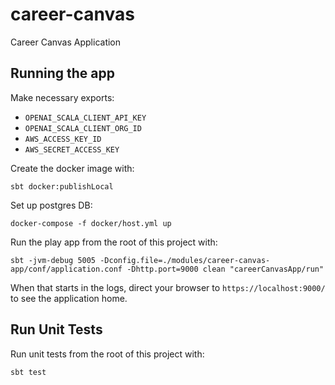 # career-canvas
Career Canvas Application

## Running the app

Make necessary exports:

- `OPENAI_SCALA_CLIENT_API_KEY`
- `OPENAI_SCALA_CLIENT_ORG_ID`
- `AWS_ACCESS_KEY_ID`
- `AWS_SECRET_ACCESS_KEY`

Create the docker image with:

```
sbt docker:publishLocal
```

Set up postgres DB:

```
docker-compose -f docker/host.yml up
```

Run the play app from the root of this project with:

```
sbt -jvm-debug 5005 -Dconfig.file=./modules/career-canvas-app/conf/application.conf -Dhttp.port=9000 clean "careerCanvasApp/run"
```

When that starts in the logs, direct your browser to `https://localhost:9000/` to see the application home.

## Run Unit Tests

Run unit tests from the root of this project with:

```
sbt test
```
